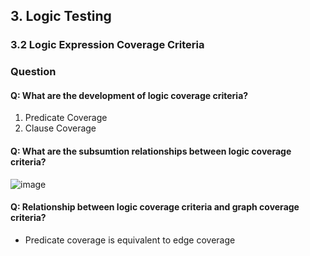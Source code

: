 ## 3. Logic Testing 
### 3.2 Logic Expression Coverage Criteria 

### Question
#### Q: What are the development of logic coverage criteria?
1. Predicate Coverage
2. Clause Coverage

#### Q: What are the subsumtion relationships between logic coverage criteria?
![image](https://f.cloud.github.com/assets/1118615/1844247/75608824-750f-11e3-9905-d4a11fe5ff21.png)

#### Q: Relationship between logic coverage criteria and graph coverage criteria?
- Predicate coverage is equivalent to edge coverage
